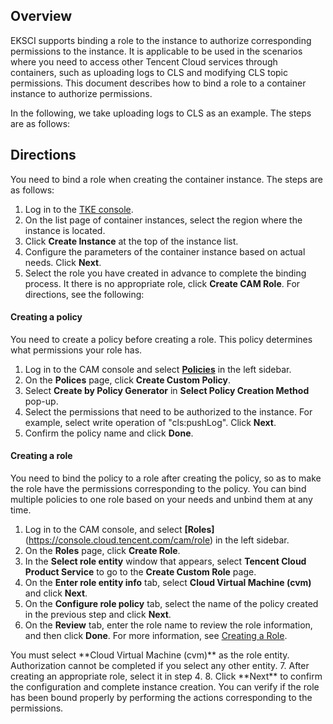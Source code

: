 ## Overview

EKSCI supports binding a role to the instance to authorize corresponding permissions to the instance. It is applicable to be used in the scenarios where you need to access other Tencent Cloud services through containers, such as uploading logs to CLS and modifying CLS topic permissions. This document describes how to bind a role to a container instance to authorize permissions.

In the following, we take uploading logs to CLS as an example. The steps are as follows:


## Directions

You need to bind a role when creating the container instance. The steps are as follows:
1. Log in to the [TKE console](https://console.cloud.tencent.com/tke2/eksci).
2. On the list page of container instances, select the region where the instance is located.
3. Click **Create Instance** at the top of the instance list.
4. Configure the parameters of the container instance based on actual needs. Click **Next**.
5. Select the role you have created in advance to complete the binding process.
    It there is no appropriate role, click **Create CAM Role**. For directions, see the following:

#### Creating a policy

You need to create a policy before creating a role. This policy determines what permissions your role has.
1. Log in to the CAM console and select **[Policies](https://console.cloud.tencent.com/cam/policy)** in the left sidebar.
2. On the **Polices** page, click **Create Custom Policy**.
3. Select **Create by Policy Generator** in **Select Policy Creation Method** pop-up.
4. Select the permissions that need to be authorized to the instance. For example, select write operation of "cls:pushLog". Click **Next**.
5. Confirm the policy name and click **Done**.

#### Creating a role

You need to bind the policy to a role after creating the policy, so as to make the role have the permissions corresponding to the policy. You can bind multiple policies to one role based on your needs and unbind them at any time.

1. Log in to the CAM console, and select **[Roles]**(https://console.cloud.tencent.com/cam/role) in the left sidebar.
2. On the **Roles** page, click **Create Role**.
3. In the **Select role entity** window that appears, select **Tencent Cloud Product Service** to go to the **Create Custom Role** page.
4. On the **Enter role entity info** tab, select **Cloud Virtual Machine (cvm)** and click **Next**.
5. On the **Configure role policy** tab, select the name of the policy created in the previous step and click **Next**.
6. On the **Review** tab, enter the role name to review the role information, and then click **Done**. For more information, see [Creating a Role](https://intl.cloud.tencent.com/document/product/598/19381).
<dx-alert infotype="notice" title="">
You must select **Cloud Virtual Machine (cvm)** as the role entity. Authorization cannot be completed if you select any other entity.
</dx-alert>
7. After creating an appropriate role, select it in step 4.
8. Click **Next** to confirm the configuration and complete instance creation. You can verify if the role has been bound properly by performing the actions corresponding to the permissions.
